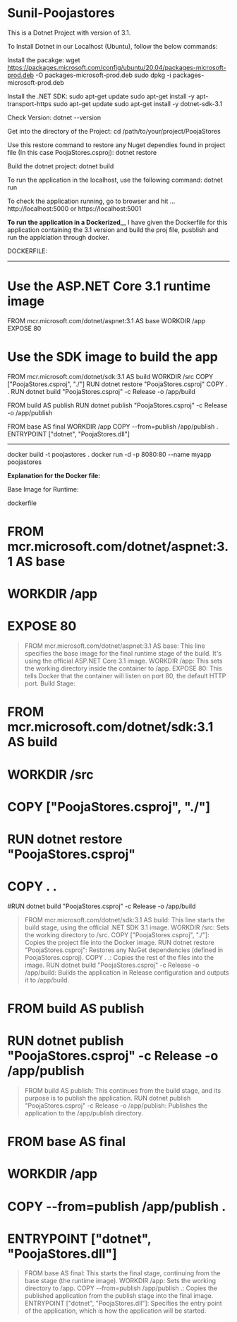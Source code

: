 # Sunil-Poojastores

This is a Dotnet Project with version of 3.1.

To Install Dotnet in our Localhost (Ubuntu), follow the below commands:

Install the pacakge:
wget https://packages.microsoft.com/config/ubuntu/20.04/packages-microsoft-prod.deb -O packages-microsoft-prod.deb
sudo dpkg -i packages-microsoft-prod.deb

Install the .NET SDK:
sudo apt-get update
sudo apt-get install -y apt-transport-https
sudo apt-get update
sudo apt-get install -y dotnet-sdk-3.1

Check Version:
dotnet --version

Get into the directory of the Project:
cd /path/to/your/project/PoojaStores

Use this restore command to restore any Nuget dependies found in project file (In this case PoojaStores.csproj):
dotnet restore

Build the dotnet project:
dotnet build

To run the application in the localhost, use the following command:
dotnet run

To check the application running, go to browser and hit ...
http://localhost:5000 or https://localhost:5001



________________________________________To run the application in a Dockerized__________________________________________
I have given the Dockerfile for this application containing the 3.1 version and build the proj file, pusblish and run the applciation through docker.

DOCKERFILE:
_________________________________________________________________________________________
# Use the ASP.NET Core 3.1 runtime image
FROM mcr.microsoft.com/dotnet/aspnet:3.1 AS base
WORKDIR /app
EXPOSE 80

# Use the SDK image to build the app
FROM mcr.microsoft.com/dotnet/sdk:3.1 AS build
WORKDIR /src
COPY ["PoojaStores.csproj", "./"]
RUN dotnet restore "PoojaStores.csproj"
COPY . .
RUN dotnet build "PoojaStores.csproj" -c Release -o /app/build

FROM build AS publish
RUN dotnet publish "PoojaStores.csproj" -c Release -o /app/publish

FROM base AS final
WORKDIR /app
COPY --from=publish /app/publish .
ENTRYPOINT ["dotnet", "PoojaStores.dll"]

________________________________________________________________________________________

docker build -t poojastores .
docker run -d -p 8080:80 --name myapp poojastores


**Explanation for the Docker file:**

Base Image for Runtime:

dockerfile

# FROM mcr.microsoft.com/dotnet/aspnet:3.1 AS base
# WORKDIR /app
# EXPOSE 80
> FROM mcr.microsoft.com/dotnet/aspnet:3.1 AS base: This line specifies the base image for the final runtime stage of the build. It's using the official ASP.NET Core 3.1 image.
> WORKDIR /app: This sets the working directory inside the container to /app.
> EXPOSE 80: This tells Docker that the container will listen on port 80, the default HTTP port.
Build Stage:

# FROM mcr.microsoft.com/dotnet/sdk:3.1 AS build
# WORKDIR /src
# COPY ["PoojaStores.csproj", "./"]
# RUN dotnet restore "PoojaStores.csproj"
# COPY . .
#RUN dotnet build "PoojaStores.csproj" -c Release -o /app/build

> FROM mcr.microsoft.com/dotnet/sdk:3.1 AS build: This line starts the build stage, using the official .NET SDK 3.1 image.
> WORKDIR /src: Sets the working directory to /src.
> COPY ["PoojaStores.csproj", "./"]: Copies the project file into the Docker image.
> RUN dotnet restore "PoojaStores.csproj": Restores any NuGet dependencies (defined in PoojaStores.csproj).
> COPY . .: Copies the rest of the files into the image.
> RUN dotnet build "PoojaStores.csproj" -c Release -o /app/build: Builds the application in Release configuration and outputs it to /app/build.

# FROM build AS publish
# RUN dotnet publish "PoojaStores.csproj" -c Release -o /app/publish
> FROM build AS publish: This continues from the build stage, and its purpose is to publish the application.
> RUN dotnet publish "PoojaStores.csproj" -c Release -o /app/publish: Publishes the application to the /app/publish directory.


# FROM base AS final
# WORKDIR /app
# COPY --from=publish /app/publish .
# ENTRYPOINT ["dotnet", "PoojaStores.dll"]
> FROM base AS final: This starts the final stage, continuing from the base stage (the runtime image).
> WORKDIR /app: Sets the working directory to /app.
> COPY --from=publish /app/publish .: Copies the published application from the publish stage into the final image.
> ENTRYPOINT ["dotnet", "PoojaStores.dll"]: Specifies the entry point of the application, which is how the application will be started.

